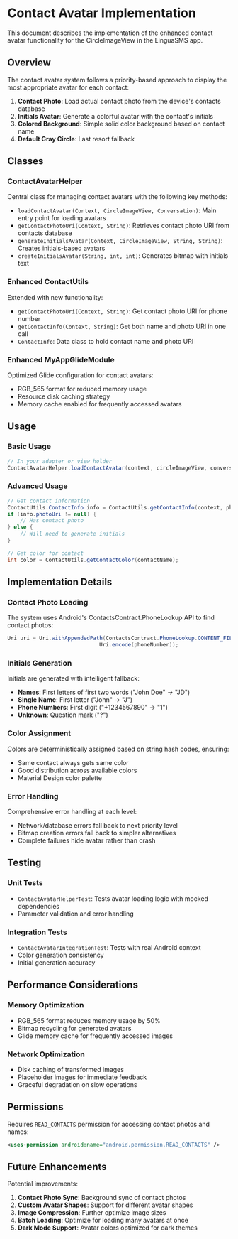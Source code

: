 # Contact Avatar Implementation

This document describes the implementation of the enhanced contact avatar functionality for the CircleImageView in the LinguaSMS app.

## Overview

The contact avatar system follows a priority-based approach to display the most appropriate avatar for each contact:

1. **Contact Photo**: Load actual contact photo from the device's contacts database
2. **Initials Avatar**: Generate a colorful avatar with the contact's initials
3. **Colored Background**: Simple solid color background based on contact name
4. **Default Gray Circle**: Last resort fallback

## Classes

### ContactAvatarHelper

Central class for managing contact avatars with the following key methods:

- `loadContactAvatar(Context, CircleImageView, Conversation)`: Main entry point for loading avatars
- `getContactPhotoUri(Context, String)`: Retrieves contact photo URI from contacts database
- `generateInitialsAvatar(Context, CircleImageView, String, String)`: Creates initials-based avatars
- `createInitialsAvatar(String, int, int)`: Generates bitmap with initials text

### Enhanced ContactUtils

Extended with new functionality:

- `getContactPhotoUri(Context, String)`: Get contact photo URI for phone number
- `getContactInfo(Context, String)`: Get both name and photo URI in one call
- `ContactInfo`: Data class to hold contact name and photo URI

### Enhanced MyAppGlideModule

Optimized Glide configuration for contact avatars:

- RGB_565 format for reduced memory usage
- Resource disk caching strategy
- Memory cache enabled for frequently accessed avatars

## Usage

### Basic Usage

```java
// In your adapter or view holder
ContactAvatarHelper.loadContactAvatar(context, circleImageView, conversation);
```

### Advanced Usage

```java
// Get contact information
ContactUtils.ContactInfo info = ContactUtils.getContactInfo(context, phoneNumber);
if (info.photoUri != null) {
    // Has contact photo
} else {
    // Will need to generate initials
}

// Get color for contact
int color = ContactUtils.getContactColor(contactName);
```

## Implementation Details

### Contact Photo Loading

The system uses Android's ContactsContract.PhoneLookup API to find contact photos:

```java
Uri uri = Uri.withAppendedPath(ContactsContract.PhoneLookup.CONTENT_FILTER_URI, 
                             Uri.encode(phoneNumber));
```

### Initials Generation

Initials are generated with intelligent fallback:

- **Names**: First letters of first two words ("John Doe" → "JD")
- **Single Name**: First letter ("John" → "J")  
- **Phone Numbers**: First digit ("+1234567890" → "1")
- **Unknown**: Question mark ("?")

### Color Assignment

Colors are deterministically assigned based on string hash codes, ensuring:

- Same contact always gets same color
- Good distribution across available colors
- Material Design color palette

### Error Handling

Comprehensive error handling at each level:

- Network/database errors fall back to next priority level
- Bitmap creation errors fall back to simpler alternatives
- Complete failures hide avatar rather than crash

## Testing

### Unit Tests

- `ContactAvatarHelperTest`: Tests avatar loading logic with mocked dependencies
- Parameter validation and error handling

### Integration Tests

- `ContactAvatarIntegrationTest`: Tests with real Android context
- Color generation consistency
- Initial generation accuracy

## Performance Considerations

### Memory Optimization

- RGB_565 format reduces memory usage by 50%
- Bitmap recycling for generated avatars
- Glide memory cache for frequently accessed images

### Network Optimization

- Disk caching of transformed images
- Placeholder images for immediate feedback
- Graceful degradation on slow operations

## Permissions

Requires `READ_CONTACTS` permission for accessing contact photos and names:

```xml
<uses-permission android:name="android.permission.READ_CONTACTS" />
```

## Future Enhancements

Potential improvements:

1. **Contact Photo Sync**: Background sync of contact photos
2. **Custom Avatar Shapes**: Support for different avatar shapes
3. **Image Compression**: Further optimize image sizes
4. **Batch Loading**: Optimize for loading many avatars at once
5. **Dark Mode Support**: Avatar colors optimized for dark themes